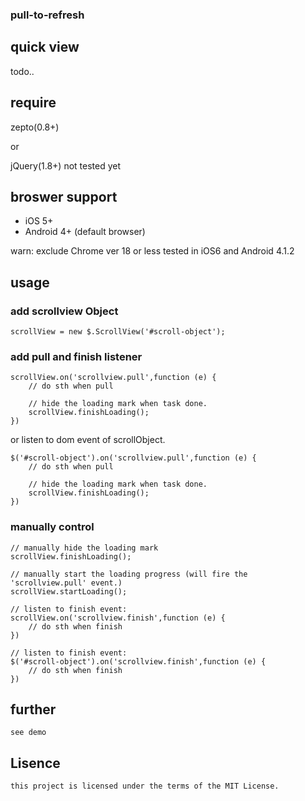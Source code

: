 ### pull-to-refresh

## quick view

todo..

## require

zepto(0.8+) 

or

jQuery(1.8+) not tested yet

## broswer support

- iOS 5+
- Android 4+ (default browser)

warn: exclude Chrome ver 18 or less
tested in iOS6 and Android 4.1.2

## usage

### add scrollview Object

    scrollView = new $.ScrollView('#scroll-object');

### add pull and finish listener
    
    scrollView.on('scrollview.pull',function (e) {
        // do sth when pull

        // hide the loading mark when task done.
        scrollView.finishLoading();
    })

or listen to dom event of scrollObject.

    $('#scroll-object').on('scrollview.pull',function (e) {
        // do sth when pull

        // hide the loading mark when task done.
        scrollView.finishLoading();
    })

### manually control

    // manually hide the loading mark
    scrollView.finishLoading();

    // manually start the loading progress (will fire the 'scrollview.pull' event.)
    scrollView.startLoading();

    // listen to finish event:
    scrollView.on('scrollview.finish',function (e) {
        // do sth when finish
    })

    // listen to finish event:
    $('#scroll-object').on('scrollview.finish',function (e) {
        // do sth when finish
    })

## further

    see demo

## Lisence

    this project is licensed under the terms of the MIT License.
